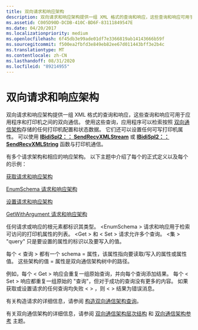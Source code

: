 ```yaml
---
title: 双向请求和响应架构
description: 双向请求和响应架构提供一组 XML 格式的查询和响应，这些查询和响应可用于应用程序和打印机之间的双向通信。
ms.assetid: C005D90D-DCDB-410C-BD6F-83111849547E
ms.date: 04/20/2017
ms.localizationpriority: medium
ms.openlocfilehash: 6f45db3e99ade01df7e3366819ab14143666b59f
ms.sourcegitcommit: f500ea2fbfd3e849eb82ee67d011443bff3e2b4c
ms.translationtype: MT
ms.contentlocale: zh-CN
ms.lasthandoff: 08/31/2020
ms.locfileid: "89214955"
---
```

# <a name="bidirectional-request-and-response-schemas"></a>双向请求和响应架构


双向请求和响应架构提供一组 XML 格式的查询和响应，这些查询和响应可用于应用程序和打印机之间的双向通信。 使用这些查询，应用程序可以检索按照 [双向通信架构](bidirectional-communication-schema.md)存储的任何打印机配置和状态数据。 它们还可以设置任何可写打印机属性。 可以使用 [**IBidiSpl2：： SendRecvXMLStream**](/windows-hardware/drivers/ddi/bidispl/nf-bidispl-ibidispl2-sendrecvxmlstream) 或 [**IBidiSpl2：： SendRecvXMLString**](/windows-hardware/drivers/ddi/bidispl/nf-bidispl-ibidispl2-sendrecvxmlstring) 函数与打印机通信。

有多个请求架构和相应的响应架构。 以下主题中介绍了每个的正式定义以及每个的示例：

[获取请求和响应架构](get-request-and-response-schemas.md)

[EnumSchema 请求和响应架构](enumschema-request-and-response-schemas.md)

[设置请求和响应架构](set-request-and-response-schemas.md)

[GetWithArgument 请求和响应架构](getwithargument-request-and-response-schemas.md)

任何请求或响应的根元素都标识其类型。 &lt;EnumSchema &gt; 请求和响应用于检索可访问的打印机属性的列表。 &lt;Get &gt; 和 &lt; Set &gt; 请求允许多个查询。 &lt;集 &gt; "query" 只是要设置的属性的标识以及要写入的值。

每个 &lt; 查询 &gt; 都有一个 schema = 属性，该属性指向要读取/写入的属性或属性值。 这些架构的值 = 属性是双向通信架构树中的路径。

例如，每个 &lt; Get &gt; 响应会重复一组原始查询，并向每个查询添加结果。 每个 &lt; Set &gt; 响应都重复一组原始的 "查询"，但对于成功的查询没有更多的内容。 如果获取或设置请求的任何查询均失败 &lt; &gt; ，则 &lt; &gt; 结果为错误消息。

有关构造请求的详细信息，请参阅 [构造双向通信架构查询](constructing-a-bidi-communication-schema-query.md)。

有关双向通信架构的详细信息，请参阅 [双向通信架构层次结构](bidirectional-communication-schema-hierarchy.md) 和 [双向通信架构参考](./bidi-communications-schema-reference.md) 主题。

 

